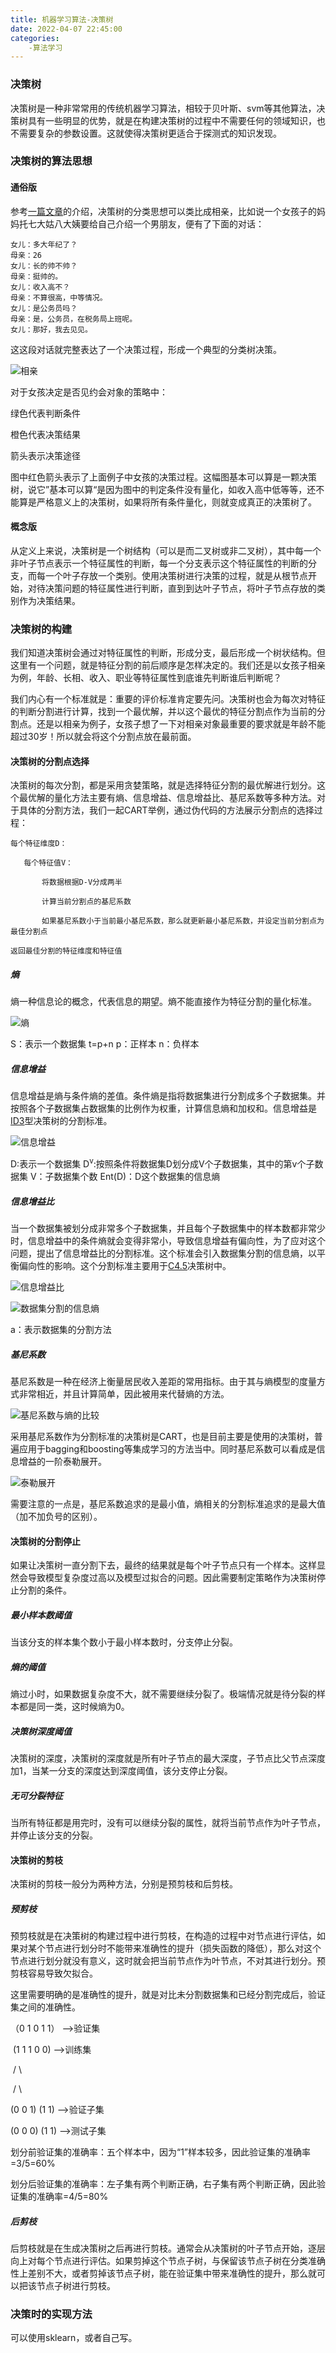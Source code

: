 ```yaml
---
title: 机器学习算法-决策树
date: 2022-04-07 22:45:00
categories:
	-算法学习
---
```

### 决策树

决策树是一种非常常用的传统机器学习算法，相较于贝叶斯、svm等其他算法，决策树具有一些明显的优势，就是在构建决策树的过程中不需要任何的领域知识，也不需要复杂的参数设置。这就使得决策树更适合于探测式的知识发现。

### 决策树的算法思想

#### 通俗版

参考[一篇文章](https://aaaedu.blog.csdn.net/article/details/105190163)的介绍，决策树的分类思想可以类比成相亲，比如说一个女孩子的妈妈托七大姑八大姨要给自己介绍一个男朋友，便有了下面的对话：

```
女儿：多大年纪了？
母亲：26
女儿：长的帅不帅？
母亲：挺帅的。
女儿：收入高不？
母亲：不算很高，中等情况。
女儿：是公务员吗？
母亲：是，公务员，在税务局上班呢。
女儿：那好，我去见见。
```

这这段对话就完整表达了一个决策过程，形成一个典型的分类树决策。

![相亲](../images/机器学习算法-决策树/相亲.png)

对于女孩决定是否见约会对象的策略中：

绿色代表判断条件

橙色代表决策结果

箭头表示决策途径

图中红色箭头表示了上面例子中女孩的决策过程。这幅图基本可以算是一颗决策树，说它”基本可以算“是因为图中的判定条件没有量化，如收入高中低等等，还不能算是严格意义上的决策树，如果将所有条件量化，则就变成真正的决策树了。

#### 概念版

从定义上来说，决策树是一个树结构（可以是而二叉树或非二叉树），其中每一个非叶子节点表示一个特征属性的判断，每一个分支表示这个特征属性的判断的分支，而每一个叶子存放一个类别。使用决策树进行决策的过程，就是从根节点开始，对待决策问题的特征属性进行判断，直到到达叶子节点，将叶子节点存放的类别作为决策结果。

### 决策树的构建

我们知道决策树会通过对特征属性的判断，形成分支，最后形成一个树状结构。但这里有一个问题，就是特征分割的前后顺序是怎样决定的。我们还是以女孩子相亲为例，年龄、长相、收入、职业等特征属性到底谁先判断谁后判断呢？

我们内心有一个标准就是：重要的评价标准肯定要先问。决策树也会为每次对特征的判断分割进行计算，找到一个最优解，并以这个最优的特征分割点作为当前的分割点。还是以相亲为例子，女孩子想了一下对相亲对象最重要的要求就是年龄不能超过30岁！所以就会将这个分割点放在最前面。

#### 决策树的分割点选择

决策树的每次分割，都是采用贪婪策略，就是选择特征分割的最优解进行划分。这个最优解的量化方法主要有熵、信息增益、信息增益比、基尼系数等多种方法。对于具体的分割方法，我们一起CART举例，通过伪代码的方法展示分割点的选择过程：

```
每个特征维度D：

​	每个特征值V：

​		将数据根据D-V分成两半

​		计算当前分割点的基尼系数

​		如果基尼系数小于当前最小基尼系数，那么就更新最小基尼系数，并设定当前分割点为最佳分割点

返回最佳分割的特征维度和特征值
```

##### 熵

熵一种信息论的概念，代表信息的期望。熵不能直接作为特征分割的量化标准。

![熵](../images/机器学习算法-决策树/熵.PNG)

S：表示一个数据集
t=p+n
p：正样本
n：负样本

##### 信息增益

信息增益是熵与条件熵的差值。条件熵是指将数据集进行分割成多个子数据集。并按照各个子数据集占数据集的比例作为权重，计算信息熵和加权和。信息增益是[ID3](https://baike.baidu.com/item/ID3%E7%AE%97%E6%B3%95/5522381#:~:text=ID3%E7%AE%97%E6%B3%95%E9%80%9A%E8%BF%87%E8%AE%A1%E7%AE%97%E6%AF%8F%E4%B8%AA%E5%B1%9E%E6%80%A7%E7%9A%84%E4%BF%A1%E6%81%AF%E5%A2%9E%E7%9B%8A%EF%BC%8C%E8%AE%A4%E4%B8%BA%E4%BF%A1%E6%81%AF%E5%A2%9E%E7%9B%8A%E9%AB%98%E7%9A%84%E6%98%AF%E5%A5%BD%E5%B1%9E%E6%80%A7%EF%BC%8C%E6%AF%8F%E6%AC%A1%E5%88%92%E5%88%86%E9%80%89%E5%8F%96%E4%BF%A1%E6%81%AF%E5%A2%9E%E7%9B%8A%E6%9C%80%E9%AB%98%E7%9A%84%E5%B1%9E%E6%80%A7%E4%B8%BA%E5%88%92%E5%88%86%E6%A0%87%E5%87%86%EF%BC%8C%E9%87%8D%E5%A4%8D%E8%BF%99%E4%B8%AA%E8%BF%87%E7%A8%8B%EF%BC%8C%E7%9B%B4%E8%87%B3%E7%94%9F%E6%88%90%E4%B8%80%E4%B8%AA%E8%83%BD%E5%AE%8C%E7%BE%8E%E5%88%86%E7%B1%BB%E8%AE%AD%E7%BB%83%E6%A0%B7%E4%BE%8B%E7%9A%84%E5%86%B3%E7%AD%96%E6%A0%91%E3%80%82%20%E5%86%B3%E7%AD%96%E6%A0%91,%E6%98%AF%E5%AF%B9%E6%95%B0%E6%8D%AE%E8%BF%9B%E8%A1%8C%E5%88%86%E7%B1%BB%EF%BC%8C%E4%BB%A5%E6%AD%A4%E8%BE%BE%E5%88%B0%20%E9%A2%84%E6%B5%8B%20%E7%9A%84%E7%9B%AE%E7%9A%84%E3%80%82)型决策树的分割标准。

![信息增益](../images/机器学习算法-决策树/信息增益.PNG)

D:表示一个数据集
D<sup>v</sup>:按照条件将数据集D划分成V个子数据集，其中的第v个子数据集
V：子数据集个数
Ent(D)：D这个数据集的信息熵

##### 信息增益比

当一个数据集被划分成非常多个子数据集，并且每个子数据集中的样本数都非常少时，信息增益中的条件熵就会变得非常小，导致信息增益有偏向性，为了应对这个问题，提出了信息增益比的分割标准。这个标准会引入数据集分割的信息熵，以平衡偏向性的影响。这个分割标准主要用于[C4.5](https://baike.baidu.com/item/C4.5%E7%AE%97%E6%B3%95/20814636)决策树中。

![信息增益比](../images/机器学习算法-决策树/信息增益比.png)

![数据集分割的信息熵](../images/机器学习算法-决策树/数据集分割的信息熵.png)

a：表示数据集的分割方法

##### 基尼系数

基尼系数是一种在经济上衡量居民收入差距的常用指标。由于其与熵模型的度量方式非常相近，并且计算简单，因此被用来代替熵的方法。

![基尼系数与熵的比较](../images/机器学习算法-决策树/基尼系数与熵的比较.jpg)

采用基尼系数作为分割标准的决策树是CART，也是目前主要是使用的决策树，普遍应用于bagging和boosting等集成学习的方法当中。同时基尼系数可以看成是信息增益的一阶泰勒展开。

![泰勒展开](../images/机器学习算法-决策树/泰勒展开.PNG)

需要注意的一点是，基尼系数追求的是最小值，熵相关的分割标准追求的是最大值（加不加负号的区别）。

#### 决策树的分割停止

如果让决策树一直分割下去，最终的结果就是每个叶子节点只有一个样本。这样显然会导致模型复杂度过高以及模型过拟合的问题。因此需要制定策略作为决策树停止分割的条件。

##### 最小样本数阈值

当该分支的样本集个数小于最小样本数时，分支停止分裂。

##### 熵的阈值

熵过小时，如果数据复杂度不大，就不需要继续分裂了。极端情况就是待分裂的样本都是同一类，这时候熵为0。

##### 决策树深度阈值

决策树的深度，决策树的深度就是所有叶子节点的最大深度，子节点比父节点深度加1，当某一分支的深度达到深度阈值，该分支停止分裂。

##### 无可分裂特征

当所有特征都是用完时，没有可以继续分裂的属性，就将当前节点作为叶子节点，并停止该分支的分裂。

#### 决策树的剪枝

决策树的剪枝一般分为两种方法，分别是预剪枝和后剪枝。

##### 预剪枝

预剪枝就是在决策树的构建过程中进行剪枝，在构造的过程中对节点进行评估，如果对某个节点进行划分时不能带来准确性的提升（损失函数的降低），那么对这个节点进行划分就没有意义，这时就会把当前节点作为叶节点，不对其进行划分。预剪枝容易导致欠拟合。

这里需要明确的是准确性的提升，就是对比未分割数据集和已经分割完成后，验证集之间的准确性。

   （0 1 0 1 1） -->验证集

​      (1 1 1 0 0)   -->训练集

​          /      \

​      /              \

(0 0 1)          (1  1)    -->验证子集

(0 0 0)          (1  1)    -->测试子集

划分前验证集的准确率：五个样本中，因为“1”样本较多，因此验证集的准确率=3/5=60%

划分后验证集的准确率：左子集有两个判断正确，右子集有两个判断正确，因此验证集的准确率=4/5=80%

##### 后剪枝

后剪枝就是在生成决策树之后再进行剪枝。通常会从决策树的叶子节点开始，逐层向上对每个节点进行评估。如果剪掉这个节点子树，与保留该节点子树在分类准确性上差别不大，或者剪掉该节点子树，能在验证集中带来准确性的提升，那么就可以把该节点子树进行剪枝。

### 决策时的实现方法

可以使用sklearn，或者自己写。